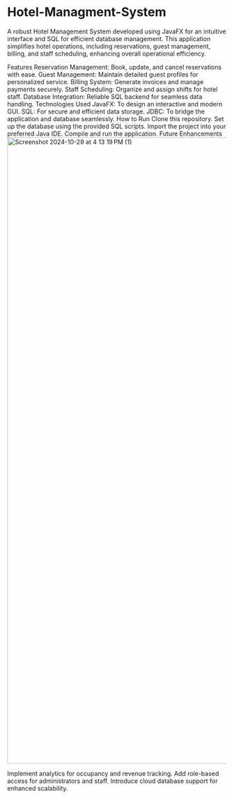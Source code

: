 # Hotel-Managment-System
A robust Hotel Management System developed using JavaFX for an intuitive interface and SQL for efficient database management. This application simplifies hotel operations, including reservations, guest management, billing, and staff scheduling, enhancing overall operational efficiency.

Features
Reservation Management: Book, update, and cancel reservations with ease.
Guest Management: Maintain detailed guest profiles for personalized service.
Billing System: Generate invoices and manage payments securely.
Staff Scheduling: Organize and assign shifts for hotel staff.
Database Integration: Reliable SQL backend for seamless data handling.
Technologies Used
JavaFX: To design an interactive and modern GUI.
SQL: For secure and efficient data storage.
JDBC: To bridge the application and database seamlessly.
How to Run
Clone this repository.
Set up the database using the provided SQL scripts.
Import the project into your preferred Java IDE.
Compile and run the application.
Future Enhancements<img width="1440" alt="Screenshot 2024-10-29 at 4 13 19 PM (1)" src="https://github.com/user-attachments/assets/4fb29ce2-925b-4099-aae9-dc230bc1f856" />

Implement analytics for occupancy and revenue tracking.
Add role-based access for administrators and staff.
Introduce cloud database support for enhanced scalability.




